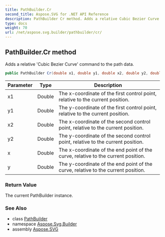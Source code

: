```yaml
---
title: PathBuilder.Cr
second_title: Aspose.SVG for .NET API Reference
description: PathBuilder Cr method. Adds a relative Cubic Bezier Curve command to the path data
type: docs
weight: 70
url: /net/aspose.svg.builder/pathbuilder/cr/
---
```

## PathBuilder.Cr method

Adds a relative 'Cubic Bezier Curve' command to the path data.

```csharp
public PathBuilder Cr(double x1, double y1, double x2, double y2, double x, double y)
```

| Parameter | Type | Description |
| --- | --- | --- |
| x1 | Double | The x-coordinate of the first control point, relative to the current position. |
| y1 | Double | The y-coordinate of the first control point, relative to the current position. |
| x2 | Double | The x-coordinate of the second control point, relative to the current position. |
| y2 | Double | The y-coordinate of the second control point, relative to the current position. |
| x | Double | The x-coordinate of the end point of the curve, relative to the current position. |
| y | Double | The y-coordinate of the end point of the curve, relative to the current position. |

### Return Value

The current PathBuilder instance.

### See Also

* class [PathBuilder](../)
* namespace [Aspose.Svg.Builder](../../../aspose.svg.builder/)
* assembly [Aspose.SVG](../../../)
